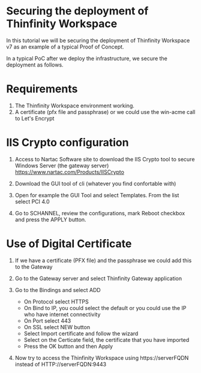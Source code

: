 # Securing the deployment of Thinfinity Workspace 

In this tutorial we will be securing the deployment of Thinfinity Workspace v7 as an example of a typical Proof of Concept. 

In a typical PoC after we deploy the infrastructure, we secure the deployment as follows.

Requirements
============

1. The Thinfinity Workspace environment working.
2. A certificate (pfx file and passphrase) or we could use the win-acme call to Let's Encrypt



IIS Crypto configuration
=
1. Access to Nartac Software site to download the IIS Crypto tool to secure Windows Server (the gateway server) https://www.nartac.com/Products/IISCrypto   

2. Download the GUI tool of cli (whatever you find confortable with)

3. Open for example the GUI Tool and select Templates. From the list select PCI 4.0

4. Go to SCHANNEL, review the configurations, mark Reboot checkbox and press the APPLY button. 

            
Use of Digital Certificate
=
1. If we have a certificate (PFX file) and the passphrase we could add this to the Gateway
   
2. Go to the Gateway server and select Thinfinity Gateway application
   
3. Go to the Bindings and select ADD
	- On Protocol select HTTPS
	- On Bind to IP, you could select the default or you could use the IP who have internet connectivity
	- On Port select 443
	- On SSL select NEW button
 	- Select Import certificate and follow the wizard
  	- Select on the Certicate field, the certificate that you have imported
   	- Press the OK button and then Apply 

4. Now try to access the Thinfinity Workspace using https://serverFQDN  instead of HTTP://serverFQDN:9443

